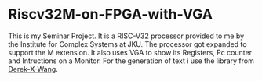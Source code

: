 # Riscv32M-on-FPGA-with-VGA

This is my Seminar Project. It is a RISC-V32 processor provided to me by the Institute for Complex Systems at JKU.
The processor got expanded to support the M extension. It also uses VGA to show its Registers, Pc counter and Intructions on a Monitor.
For the generation of text i use the library from [Derek-X-Wang](https://github.com/Derek-X-Wang/VGA-Text-Generator).
